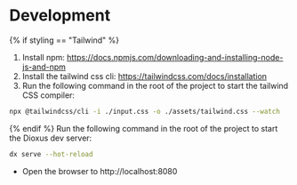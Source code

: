 # Development
{% if styling == "Tailwind" %}
1. Install npm: https://docs.npmjs.com/downloading-and-installing-node-js-and-npm
2. Install the tailwind css cli: https://tailwindcss.com/docs/installation
3. Run the following command in the root of the project to start the tailwind CSS compiler:

```bash
npx @tailwindcss/cli -i ./input.css -o ./assets/tailwind.css --watch
```
{% endif %}
Run the following command in the root of the project to start the Dioxus dev server:

```bash
dx serve --hot-reload
```

- Open the browser to http://localhost:8080
